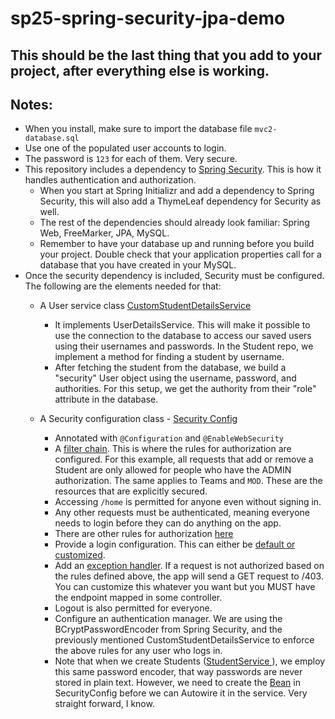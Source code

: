 # sp25-spring-security-jpa-demo
## This should be the last thing that you add to your project, after everything else is working.
## Notes:
- When you install, make sure to import the database file `mvc2-database.sql`
- Use one of the populated user accounts to login.
- The password is `123` for each of them. Very secure.
- This repository includes a dependency to [Spring Security](https://github.com/uncg-csc340/sp25-spring-security-jpa-demo/blob/22658d2fc91cd0afa996568af80709c6fec0eb67/pom.xml#L41). This is how it handles authentication and authorization.
     - When you start at Spring Initializr and add a dependency to Spring Security, this will also add a ThymeLeaf dependency for Security as well.
     - The rest of the dependencies should already look familiar: Spring Web, FreeMarker, JPA, MySQL.
     - Remember to have your database up and running before you build your project. Double check that your application properties call for a database that you have created in your MySQL.
- Once the security dependency is included, Security must be configured. The following are the elements needed for that:
     -   A User service class [CustomStudentDetailsService](https://github.com/uncg-csc340/sp25-spring-security-jpa-demo/blob/22658d2fc91cd0afa996568af80709c6fec0eb67/src/main/java/com/csc340/security_jpa_demo/security/CustomStudentDetailsService.java#L15)
         - It implements UserDetailsService. This will make it possible to use the connection to the database to access our saved users using their usernames and passwords. In the Student repo, we implement a method for finding a student by username.
         - After fetching the student from the database, we build a "security" User object using the username, password, and authorities. For this setup, we get the authority from their "role" attribute in the database.
   
  -  A Security configuration class - [Security Config](https://github.com/uncg-csc340/sp25-spring-security-jpa-demo/blob/22658d2fc91cd0afa996568af80709c6fec0eb67/src/main/java/com/csc340/security_jpa_demo/security/SecurityConfig.java#L245)
      -   Annotated with `@Configuration` and `@EnableWebSecurity`
      -   A [filter chain](https://github.com/uncg-csc340/sp25-spring-security-jpa-demo/blob/22658d2fc91cd0afa996568af80709c6fec0eb67/src/main/java/com/csc340/security_jpa_demo/security/SecurityConfig.java#L30). This is where the rules for authorization are configured. For this example, all requests that add or remove a Student are only allowed for people who have the ADMIN authorization. The same applies to Teams and `MOD`. These are the resources that are explicitly secured.
      -   Accessing `/home` is permitted for anyone even without signing in. 
      -   Any other requests must be authenticated, meaning everyone needs to login before they can do anything on the app.
      -   There are other rules for authorization [here](https://docs.spring.io/spring-security/reference/servlet/authorization/authorize-http-requests.html#authorize-requests)
      -   Provide a login configuration. This can either be [default or customized](https://docs.spring.io/spring-security/reference/servlet/authentication/passwords/form.html).
      -   Add an [exception handler](https://docs.spring.io/spring-security/reference/servlet/authentication/passwords/form.html). If a request is not authorized based on the rules defined above, the app will send a GET request to /403. You can customize this whatever you want but you MUST have the endpoint mapped in some controller.
      -   Logout is also permitted for everyone.
      -   Configure an authentication manager. We are using the BCryptPasswordEncoder from Spring Security, and the previously mentioned CustomStudentDetailsService to enforce the above rules for any user who logs in.
      -   Note that when we create Students ([StudentService ](https://github.com/uncg-csc340/sp25-spring-security-jpa-demo/blob/22658d2fc91cd0afa996568af80709c6fec0eb67/src/main/java/com/csc340/security_jpa_demo/student/StudentService.java#L86)), we employ this same password encoder, that way passwords are never stored in plain text. However, we need to create the [Bean](https://github.com/uncg-csc340/sp25-spring-security-jpa-demo/blob/22658d2fc91cd0afa996568af80709c6fec0eb67/src/main/java/com/csc340/security_jpa_demo/security/SecurityConfig.java#L62) in SecurityConfig before we can Autowire it in the service. Very straight forward, I know.
  
        
